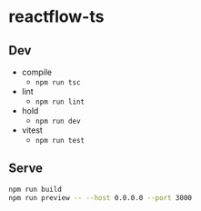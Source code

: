 # reactflow-ts

## Dev 
* compile
  * ```npm run tsc```
* lint
  * ```npm run lint```
* hold
  * ```npm run dev```
* vitest
  * ```npm run test```

## Serve
``` bash
npm run build
npm run preview -- --host 0.0.0.0 --port 3000
```